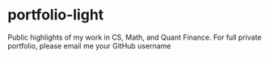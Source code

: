 # portfolio-light
Public highlights of my work in CS, Math, and Quant Finance. For full private portfolio, please email me your GitHub username
